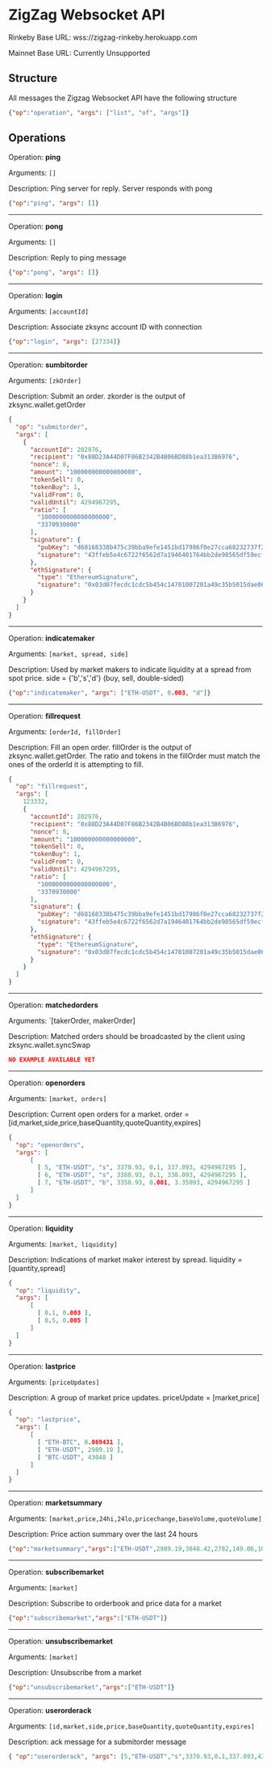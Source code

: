 ZigZag Websocket API
====================

Rinkeby Base URL: wss://zigzag-rinkeby.herokuapp.com

Mainnet Base URL: Currently Unsupported

## Structure

All messages the Zigzag Websocket API have the following structure

```json
{"op":"operation", "args": ["list", "of", "args"]}
```

## Operations

Operation: **ping**    

Arguments: `[]`   

Description: Ping server for reply. Server responds with pong


```json
{"op":"ping", "args": []}
```

---

Operation: **pong**    

Arguments: `[]`   

Description: Reply to ping message


```json
{"op":"pong", "args": []}
```

---

Operation: **login**    

Arguments: `[accountId]`   

Description: Associate zksync account ID with connection


```json
{"op":"login", "args": [27334]}
```

---

Operation: **sumbitorder**    

Arguments: `[zkOrder]`   

Description: Submit an order. zkorder is the output of zksync.wallet.getOrder


```json
{
  "op": "submitorder",
  "args": [
    {
      "accountId": 202976,
      "recipient": "0x88D23A44D07F86B2342B4B06BD88b1ea313B6976",
      "nonce": 8,
      "amount": "100000000000000000",
      "tokenSell": 0,
      "tokenBuy": 1,
      "validFrom": 0,
      "validUntil": 4294967295,
      "ratio": [
        "1000000000000000000",
        "3370930000"
      ],
      "signature": {
        "pubKey": "d68168338b475c39bba9efe1451bd17986f0e27cca68232737f2c6953cd6ea9e",
        "signature": "43ffeb5e4c6722f6562d7a1946401764bb2de98565df59ecf3a7911c7f3ad615fba49fda67c154c4cd329da35121ceb376f960968c2da615fdb61cd64eb07a04"
      },
      "ethSignature": {
        "type": "EthereumSignature",
        "signature": "0x03d07fecdc1cdc5b454c14701007201a49c35b5015dae062c7c2e30c5be44aaf27ff753ee8ee2635035979dd2006ffe4d37f3648da01c755970a70e57245db621b"
      }
    }
  ]
}

```

---

Operation: **indicatemaker**    

Arguments: `[market, spread, side]`

Description: Used by market makers to indicate liquidity at a spread from spot price. side = {'b','s','d'} (buy, sell, double-sided)


```json
{"op":"indicatemaker", "args": ["ETH-USDT", 0.003, "d"]}
```

---

Operation: **fillrequest**    

Arguments: `[orderId, fillOrder]`    

Description: Fill an open order. fillOrder is the output of zksync.wallet.getOrder. The ratio and tokens in the fillOrder must match the ones of the orderId it is attempting to fill.


```json
{
  "op": "fillrequest",
  "args": [
    123332,
    {
      "accountId": 202976,
      "recipient": "0x88D23A44D07F86B2342B4B06BD88b1ea313B6976",
      "nonce": 8,
      "amount": "100000000000000000",
      "tokenSell": 0,
      "tokenBuy": 1,
      "validFrom": 0,
      "validUntil": 4294967295,
      "ratio": [
        "1000000000000000000",
        "3370930000"
      ],
      "signature": {
        "pubKey": "d68168338b475c39bba9efe1451bd17986f0e27cca68232737f2c6953cd6ea9e",
        "signature": "43ffeb5e4c6722f6562d7a1946401764bb2de98565df59ecf3a7911c7f3ad615fba49fda67c154c4cd329da35121ceb376f960968c2da615fdb61cd64eb07a04"
      },
      "ethSignature": {
        "type": "EthereumSignature",
        "signature": "0x03d07fecdc1cdc5b454c14701007201a49c35b5015dae062c7c2e30c5be44aaf27ff753ee8ee2635035979dd2006ffe4d37f3648da01c755970a70e57245db621b"
      }
    }
  ]
}

```

---

Operation: **matchedorders**    

Arguments: `[takerOrder, makerOrder]                                     

Description: Matched orders should be broadcasted by the client using zksync.wallet.syncSwap

```json
NO EXAMPLE AVAILABLE YET
```

---

Operation: **openorders**    

Arguments: `[market, orders]`

Description: Current open orders for a market. order = [id,market,side,price,baseQuantity,quoteQuantity,expires]

```json
{
  "op": "openorders",
  "args": [
      [
        [ 5, "ETH-USDT", "s", 3370.93, 0.1, 337.093, 4294967295 ],
        [ 6, "ETH-USDT", "s", 3380.93, 0.1, 338.093, 4294967295 ],
        [ 7, "ETH-USDT", "b", 3350.93, 0.001, 3.35093, 4294967295 ]
      ]
  ]
}
```

---

Operation: **liquidity**    

Arguments: `[market, liquidity]`

Description: Indications of market maker interest by spread. liquidity = [quantity,spread]

```json
{
  "op": "liquidity",
  "args": [
      [
        [ 0.1, 0.003 ],
        [ 0.5, 0.005 ]
      ]
  ]
}
```

---

Operation: **lastprice**    

Arguments: `[priceUpdates]`

Description: A group of market price updates. priceUpdate = [market,price]

```json
{
  "op": "lastprice",
  "args": [
      [
        [ "ETH-BTC", 0.069431 ],
        [ "ETH-USDT", 2989.19 ],
        [ "BTC-USDT", 43048 ]
      ]
  ]
}
```

---

Operation: **marketsummary**    

Arguments: `[market,price,24hi,24lo,pricechange,baseVolume,quoteVolume]`  

Description: Price action summary over the last 24 hours 

```json
{"op":"marketsummary","args":["ETH-USDT",2989.19,3048.42,2782,149.06,100,300000]}
```

---

Operation: **subscribemarket**    

Arguments: `[market]`

Description: Subscribe to orderbook and price data for a market

```json
{"op":"subscribemarket","args":["ETH-USDT"]}
```

---

Operation: **unsubscribemarket**    

Arguments: `[market]`

Description: Unsubscribe from a market

```json
{"op":"unsubscribemarket","args":["ETH-USDT"]}
```

---

Operation: **userorderack**    

Arguments: `[id,market,side,price,baseQuantity,quoteQuantity,expires]` 

Description: ack message for a submitorder message

```json
{ "op":"userorderack", "args": [5,"ETH-USDT","s",3370.93,0.1,337.093,4294967295]}
```
